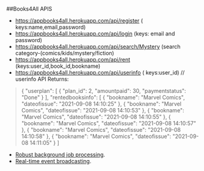 

##Books4All APIS



* https://appbooks4all.herokuapp.com/api/register ( keys:name,email,password)
* https://appbooks4all.herokuapp.com/api/login (keys: email and password)
* https://appbooks4all.herokuapp.com/api/search/Mystery (search category-(comics/kids/mystery/fiction)
* https://appbooks4all.herokuapp.com/api/rent (keys:user_id,book_id,bookname)
* https://appbooks4all.herokuapp.com/api/userinfo ( keys:user_id) // 
userinfo API Returns: 
> {
    "userplan": [
        {
            "plan_id": 2,
            "amountpaid": 30,
            "paymentstatus": "Done"
        }
    ],
    "rentedbooksinfo": [
        {
            "bookname": "Marvel Comics",
            "dateofissue": "2021-09-08 14:10:25"
        },
        {
            "bookname": "Marvel Comics",
            "dateofissue": "2021-09-08 14:10:53"
        },
        {
            "bookname": "Marvel Comics",
            "dateofissue": "2021-09-08 14:10:55"
        },
        {
            "bookname": "Marvel Comics",
            "dateofissue": "2021-09-08 14:10:57"
        },
        {
            "bookname": "Marvel Comics",
            "dateofissue": "2021-09-08 14:10:58"
        },
        {
            "bookname": "Marvel Comics",
            "dateofissue": "2021-09-08 14:11:05"
        }
    ]
- [Robust background job processing](https://laravel.com/docs/queues).
- [Real-time event broadcasting](https://laravel.com/docs/broadcasting).


